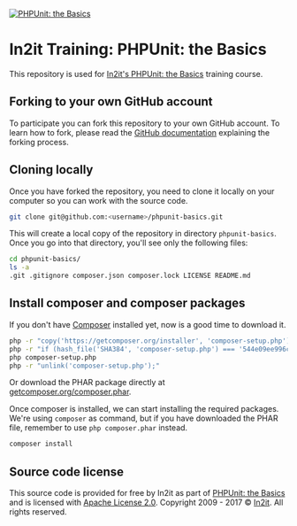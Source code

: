 [![PHPUnit: the Basics](https://www.in2it.be/wp-content/uploads/2017/01/in2it-unit-testing-the-basics-1.jpg)](https://www.in2it.be/training-courses/phpunit-the-basics/)

# In2it Training: PHPUnit: the Basics

This repository is used for [In2it's PHPUnit: the Basics](https://www.in2it.be/training-courses/phpunit-the-basics/) training course. 

## Forking to your own GitHub account

To participate you can fork this repository to your own GitHub account. To learn how to fork, please read the [GitHub documentation](https://help.github.com/articles/fork-a-repo) explaining the forking process.

## Cloning locally

Once you have forked the repository, you need to clone it locally on your computer so you can work with the source code.

```bash
git clone git@github.com:<username>/phpunit-basics.git
```

This will create a local copy of the repository in directory `phpunit-basics`. Once you go into that directory, you'll see only the following files:

```bash
cd phpunit-basics/
ls -a
.git .gitignore composer.json composer.lock LICENSE README.md
```

## Install composer and composer packages

If you don't have [Composer](https://getcomposer.org) installed yet, now is a good time to download it.

```bash
php -r "copy('https://getcomposer.org/installer', 'composer-setup.php');"
php -r "if (hash_file('SHA384', 'composer-setup.php') === '544e09ee996cdf60ece3804abc52599c22b1f40f4323403c44d44fdfdd586475ca9813a858088ffbc1f233e9b180f061') { echo 'Installer verified'; } else { echo 'Installer corrupt'; unlink('composer-setup.php'); } echo PHP_EOL;"
php composer-setup.php
php -r "unlink('composer-setup.php');"
```

Or download the PHAR package directly at [getcomposer.org/composer.phar](https://getcomposer.org/composer.phar).

Once composer is installed, we can start installing the required packages. We're using `composer` as command, but if you have downloaded the PHAR file, remember to use `php composer.phar` instead.

```bash
composer install
```

## Source code license

This source code is provided for free by In2it as part of [PHPUnit: the Basics](https://www.in2it.be/training-courses/phpunit-the-basics/) and is licensed with [Apache License 2.0](LICENSE). Copyright 2009 - 2017 © [In2it](https://www.in2it.be). All rights reserved.